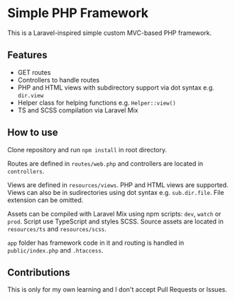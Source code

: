 # Simple PHP Framework

This is a Laravel-inspired simple custom MVC-based PHP framework.

## Features

- GET routes
- Controllers to handle routes
- PHP and HTML views with subdirectory support via dot syntax e.g. `dir.view`
- Helper class for helping functions e.g. `Helper::view()`
- TS and SCSS compilation via Laravel Mix

## How to use

Clone repository and run `npm install` in root directory.

Routes are defined in `routes/web.php` and controllers are located in `controllers`.

Views are defined in `resources/views`. PHP and HTML views are supported. Views can also be in sudirectories using dot syntax e.g. `sub.dir.file`. File extension can be omitted.

Assets can be compiled with Laravel Mix using npm scripts: `dev`, `watch` or `prod`. Script use TypeScript and styles SCSS. Source assets are located in `resources/ts` and `resources/scss`.

`app` folder has framework code in it and routing is handled in `public/index.php` and `.htaccess`.

## Contributions

This is only for my own learning and I don't accept Pull Requests or Issues.
